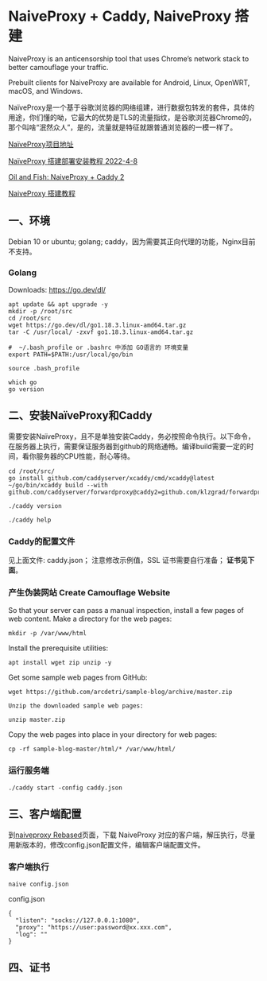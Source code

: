 # NaiveProxy + Caddy, NaiveProxy 搭建

NaiveProxy is an anticensorship tool that uses Chrome’s network stack to better camouflage your traffic. 

Prebuilt clients for NaiveProxy are available for Android, Linux, OpenWRT, macOS, and Windows.

NaïveProxy是一个基于谷歌浏览器的网络组建，进行数据包转发的套件，具体的用途，你们懂的呦，它最大的优势是TLS的流量指纹，是谷歌浏览器Chrome的，那个叫啥“泯然众人”，是的，流量就是特征就跟普通浏览器的一模一样了。

[NaïveProxy项目地址](https://github.com/klzgrad/naiveproxy)

[NaïveProxy 搭建部署安装教程 2022-4-8](https://dasmz.com/?p=1908)

[Oil and Fish: NaiveProxy + Caddy 2](https://www.oilandfish.com/posts/naiveproxy-caddy-2.html)

[NaiveProxy 搭建教程](https://lhy.life/20211218-naiveproxy/)


## 一、环境

Debian 10 or ubuntu;  golang;  caddy，因为需要其正向代理的功能，Nginx目前不支持。

### Golang 

Downloads:  https://go.dev/dl/

```
apt update && apt upgrade -y
mkdir -p /root/src
cd /root/src
wget https://go.dev/dl/go1.18.3.linux-amd64.tar.gz
tar -C /usr/local/ -zxvf go1.18.3.linux-amd64.tar.gz

#  ~/.bash_profile or .bashrc 中添加 GO语言的 环境变量
export PATH=$PATH:/usr/local/go/bin

source .bash_profile

which go
go version

```
## 二、安装NaïveProxy和Caddy

需要安装NaïveProxy，且不是单独安装Caddy，务必按照命令执行。以下命令，在服务器上执行，需要保证服务器到github的网络通畅。编译build需要一定的时间，看你服务器的CPU性能，耐心等待。

```
cd /root/src/
go install github.com/caddyserver/xcaddy/cmd/xcaddy@latest
~/go/bin/xcaddy build --with github.com/caddyserver/forwardproxy@caddy2=github.com/klzgrad/forwardproxy@naive

./caddy version   

./caddy help

```
### Caddy的配置文件

见上面文件: caddy.json； 注意修改示例值，SSL 证书需要自行准备； **证书见下面**。

### 产生伪装网站 Create Camouflage Website

So that your server can pass a manual inspection, install a few pages of web content. Make a directory for the web pages:

    mkdir -p /var/www/html

Install the prerequisite utilities:

    apt install wget zip unzip -y

Get some sample web pages from GitHub:

    wget https://github.com/arcdetri/sample-blog/archive/master.zip
    
    Unzip the downloaded sample web pages:

    unzip master.zip
    
Copy the web pages into place in your directory for web pages:

    cp -rf sample-blog-master/html/* /var/www/html/

### 运行服务端
```
./caddy start -config caddy.json 
```
## 三、客户端配置

到[naiveproxy Rebased](https://github.com/klzgrad/naiveproxy/releases)页面，下载 NaiveProxy 对应的客户端，解压执行，尽量用新版本的，修改config.json配置文件，编辑客户端配置文件。

### 客户端执行
```
naive config.json
```
config.json
```
{
  "listen": "socks://127.0.0.1:1080",
  "proxy": "https://user:password@xx.xxx.com",
  "log": ""
}
```
## 四、证书



